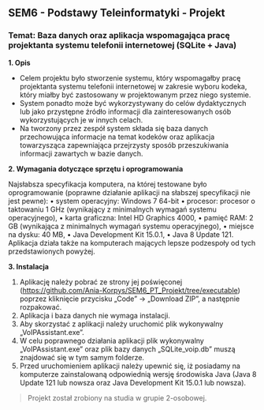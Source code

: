 ## SEM6 - Podstawy Teleinformatyki - Projekt

### Temat: Baza danych oraz aplikacja wspomagająca pracę projektanta systemu telefonii internetowej (SQLite + Java)

 **1. Opis**
 - Celem projektu było stworzenie systemu, który wspomagałby pracę projektanta systemu telefonii internetowej w zakresie wyboru kodeka, który miałby być zastosowany w projektowanym przez niego systemie.
 - System ponadto może być wykorzystywany do celów dydaktycznych lub jako przystępne źródło informacji dla zainteresowanych osób wykorzystujących je w innych celach.
 - Na tworzony przez zespół system składa się baza danych przechowująca informacje na temat kodeków oraz aplikacja towarzysząca zapewniająca przejrzysty sposób przeszukiwania informacji zawartych w bazie danych.

**2. Wymagania dotyczące sprzętu i oprogramowania**

Najsłabsza specyfikacja komputera, na której testowane było oprogramowanie (poprawne działanie aplikacji na słabszej specyfikacji nie jest pewne):
• system operacyjny: Windows 7 64-bit
• procesor: procesor o taktowaniu 1 GHz (wynikający z minimalnych wymagań systemu operacyjnego),
• karta graficzna: Intel HD Graphics 4000,
• pamięć RAM: 2 GB (wynikająca z minimalnych wymagań systemu operacyjnego),
• miejsce na dysku: 40 MB,
• Java Development Kit 15.0.1,
• Java 8 Update 121.
Aplikacja działa także na komputerach mających lepsze podzespoły od tych przedstawionych powyżej.

**3. Instalacja**

 1. Aplikację należy pobrać ze strony jej poświęconej
    (https://github.com/Ania-Korpys/SEM6_PT_Projekt/tree/executable)
    poprzez kliknięcie przycisku „Code” → „Download ZIP”, a następnie rozpakować.
 2. Aplikacja i baza danych nie wymaga instalacji.
 3. Aby skorzystać z aplikacji należy uruchomić plik wykonywalny „VoIPAssistant.exe”.
 4. W celu poprawnego działania aplikacji plik wykonywalny
    „VoIPAssistant.exe” oraz plik bazy danych „SQLite_voip.db” muszą znajdować się w tym samym folderze.
 5. Przed uruchomieniem aplikacji należy upewnić się, iż posiadamy na komputerze zainstalowaną odpowiednią wersję środowiska Java (Java 8 Update 121 lub nowsza oraz Java Development Kit 15.0.1 lub nowsza).

> Projekt został zrobiony na studia w grupie 2-osobowej.
